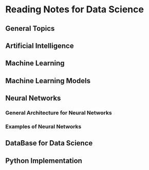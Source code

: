 # Reading Notes for Data Science


## General Topics




## Artificial Intelligence




## Machine Learning


## Machine Learning Models





## Neural Networks

### General Architecture for Neural Networks




### Examples of Neural Networks





## DataBase for Data Science




## Python Implementation



